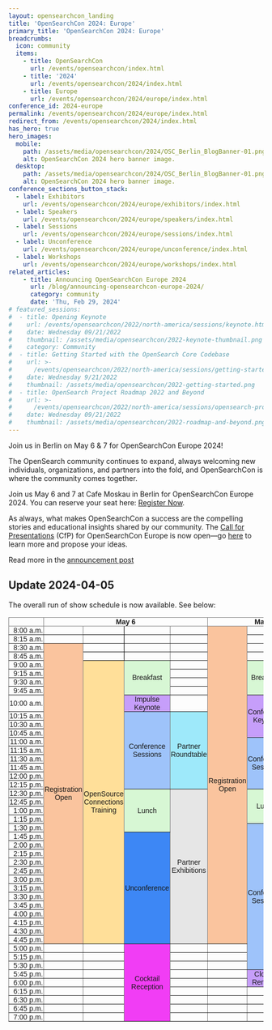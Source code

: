 ```yaml
---
layout: opensearchcon_landing
title: 'OpenSearchCon 2024: Europe'
primary_title: 'OpenSearchCon 2024: Europe'
breadcrumbs:
  icon: community
  items:
    - title: OpenSearchCon
      url: /events/opensearchcon/index.html
    - title: '2024'
      url: /events/opensearchcon/2024/index.html
    - title: Europe
      url: /events/opensearchcon/2024/europe/index.html
conference_id: 2024-europe
permalink: /events/opensearchcon/2024/europe/index.html
redirect_from: /events/opensearchcon/2024/index.html
has_hero: true
hero_images:
  mobile:
    path: /assets/media/opensearchcon/2024/OSC_Berlin_BlogBanner-01.png
    alt: OpenSearchCon 2024 hero banner image.
  desktop:
    path: /assets/media/opensearchcon/2024/OSC_Berlin_BlogBanner-01.png
    alt: OpenSearchCon 2024 hero banner image.
conference_sections_button_stack:
  - label: Exhibitors
    url: /events/opensearchcon/2024/europe/exhibitors/index.html
  - label: Speakers
    url: /events/opensearchcon/2024/europe/speakers/index.html
  - label: Sessions
    url: /events/opensearchcon/2024/europe/sessions/index.html
  - label: Unconference
    url: /events/opensearchcon/2024/europe/unconference/index.html
  - label: Workshops
    url: /events/opensearchcon/2024/europe/workshops/index.html
related_articles:
    - title: Announcing OpenSearchCon Europe 2024
      url: /blog/announcing-opensearchcon-europe-2024/
      category: community
      date: 'Thu, Feb 29, 2024'
# featured_sessions:
#  - title: Opening Keynote
#    url: /events/opensearchcon/2022/north-america/sessions/keynote.html
#    date: Wednesday 09/21/2022
#    thumbnail: /assets/media/opensearchcon/2022-keynote-thumbnail.png
#    category: Community
#  - title: Getting Started with the OpenSearch Core Codebase
#    url: >-
#      /events/opensearchcon/2022/north-america/sessions/getting-started-with-opensearch-core-codebase.html
#    date: Wednesday 9/21/2022
#    thumbnail: /assets/media/opensearchcon/2022-getting-started.png
#  - title: OpenSearch Project Roadmap 2022 and Beyond
#    url: >-
#      /events/opensearchcon/2022/north-america/sessions/opensearch-project-roadmap-2022-and-beyond.html
#    date: Wednesday 09/21/2022
#    thumbnail: /assets/media/opensearchcon/2022-roadmap-and-beyond.png
---
```


Join us in Berlin on May 6 & 7 for OpenSearchCon Europe 2024!

The OpenSearch community continues to expand, always welcoming new individuals, organizations, and partners into the fold, and OpenSearchCon is where the community comes together.

Join us May 6 and 7 at Cafe Moskau in Berlin for OpenSearchCon Europe 2024. You can reserve your seat here: [Register Now](https://tickets.plainschwarz.com/opensearchconeu/).

As always, what makes OpenSearchCon a success are the compelling stories and educational insights shared by our community. The [Call for Presentations](https://pretalx.com/opensearchcon-europe-24/cfp) (CfP) for OpenSearchCon Europe is now open—go [here](https://pretalx.com/opensearchcon-europe-24/cfp) to learn more and propose your ideas.

Read more in the [announcement post](https://opensearch.org/blog/announcing-opensearchcon-europe-2024/)

## Update 2024-04-05

The overall run of show schedule is now available. See below: 
<html>
<style type="text/css">
.tg  {border-collapse:collapse;border-spacing:0;}
.tg td{border-color:black;border-style:solid;border-width:1px;font-family:Arial, sans-serif;font-size:14px;
  overflow:hidden;padding:0px 1px;word-break:normal;}
.tg th{border-color:black;border-style:solid;border-width:1px;font-family:Arial, sans-serif;font-size:14px;
  font-weight:normal;overflow:hidden;padding:0px 1px;word-break:normal;}
.tg .tg-lboi{border-color:inherit;text-align:left;vertical-align:middle}
.tg .tg-jt6a{background-color:#F13DF5;border-color:inherit;text-align:center;vertical-align:middle}
.tg .tg-66oz{background-color:#C69EFA;border-color:inherit;text-align:center;vertical-align:middle}
.tg .tg-9wq8{border-color:inherit;text-align:center;vertical-align:middle}
.tg .tg-uzvj{border-color:inherit;font-weight:bold;text-align:center;vertical-align:middle}
.tg .tg-yz93{border-color:inherit;text-align:right;vertical-align:middle;white-space:nowrap}
.tg .tg-nrix{text-align:center;vertical-align:middle}
.tg .tg-j123{background-color:#FAC49E;border-color:inherit;text-align:center;vertical-align:middle}
.tg .tg-ea4l{background-color:#FFDF99;border-color:inherit;text-align:center;vertical-align:middle}
.tg .tg-n8c7{background-color:#D7F7D4;border-color:inherit;text-align:center;vertical-align:middle}
.tg .tg-kb5w{background-color:#E6E6E6;border-color:inherit;text-align:center;vertical-align:middle}
.tg .tg-v7sq{background-color:#9EC3FA;border-color:inherit;text-align:center;vertical-align:middle}
.tg .tg-bw1q{background-color:#9EE9FA;border-color:inherit;text-align:center;vertical-align:middle}
.tg .tg-cmeu{background-color:#E6E6E6;border-color:inherit;text-align:center;vertical-align:middle}
.tg .tg-min6{background-color:#3D87F5;border-color:inherit;text-align:center;vertical-align:middle}
.tg .tg-0pky{border-color:inherit;text-align:left;vertical-align:top}
</style>
<table class="tg">
<thead>
  <tr>
    <th class="tg-lboi"></th>
    <th class="tg-uzvj" colspan="4"><span style="font-weight:bold">May 6</span></th>
    <th class="tg-uzvj" colspan="3"><span style="font-weight:bold">May 7</span></th>
  </tr>
</thead>
<tbody>
  <tr>
    <td class="tg-yz93">8:00 a.m.</td>
    <td class="tg-9wq8"></td>
    <td class="tg-nrix"></td>
    <td class="tg-9wq8"></td>
    <td class="tg-9wq8"></td>
    <td class="tg-j123" rowspan="36"><span style="background-color:#FAC49E">Registration Open</span></td>
    <td class="tg-9wq8"></td>
    <td class="tg-lboi"></td>
  </tr>
  <tr>
    <td class="tg-yz93">8:15 a.m.</td>
    <td class="tg-9wq8"></td>
    <td class="tg-nrix"></td>
    <td class="tg-9wq8"></td>
    <td class="tg-9wq8"></td>
    <td class="tg-9wq8"></td>
    <td class="tg-lboi"></td>
  </tr>
  <tr>
    <td class="tg-yz93">8:30 a.m.</td>
    <td class="tg-j123" rowspan="34"><span style="background-color:#FAC49E">Registration Open</span></td>
    <td class="tg-nrix"></td>
    <td class="tg-9wq8"></td>
    <td class="tg-9wq8"></td>
    <td class="tg-9wq8"></td>
    <td class="tg-lboi"></td>
  </tr>
  <tr>
    <td class="tg-yz93">8:45 a.m.</td>
    <td class="tg-nrix"></td>
    <td class="tg-9wq8"></td>
    <td class="tg-9wq8"></td>
    <td class="tg-9wq8"></td>
    <td class="tg-lboi"></td>
  </tr>
  <tr>
    <td class="tg-yz93">9:00 a.m.</td>
    <td class="tg-ea4l" rowspan="32"><span style="background-color:#FFDF99">OpenSource Connections Training</span></td>
    <td class="tg-n8c7" rowspan="4"><span style="background-color:#D7F7D4">Breakfast</span></td>
    <td class="tg-9wq8"></td>
    <td class="tg-n8c7" rowspan="4"><span style="background-color:#D7F7D4">Breakfast</span></td>
    <td class="tg-kb5w" rowspan="32"><span style="background-color:#E6E6E6">Partner Exhibitions</span></td>
  </tr>
  <tr>
    <td class="tg-yz93">9:15 a.m.</td>
    <td class="tg-9wq8"></td>
  </tr>
  <tr>
    <td class="tg-yz93">9:30 a.m.</td>
    <td class="tg-9wq8"></td>
  </tr>
  <tr>
    <td class="tg-yz93">9:45 a.m.</td>
    <td class="tg-9wq8"></td>
  </tr>
  <tr>
    <td class="tg-yz93">10:00 a.m.</td>
    <td class="tg-66oz"><span style="background-color:#C69EFA">Impulse Keynote</span></td>
    <td class="tg-9wq8"></td>
    <td class="tg-66oz" rowspan="4"><span style="background-color:#C69EFA">Conference Keynote</span></td>
  </tr>
  <tr>
    <td class="tg-yz93">10:15 a.m.</td>
    <td class="tg-v7sq" rowspan="9"><span style="background-color:#9EC3FA">Conference Sessions</span></td>
    <td class="tg-bw1q" rowspan="9"><span style="background-color:#9EE9FA">Partner Roundtable</span></td>
  </tr>
  <tr>
    <td class="tg-yz93">10:30 a.m.</td>
  </tr>
  <tr>
    <td class="tg-yz93">10:45 a.m.</td>
  </tr>
  <tr>
    <td class="tg-yz93">11:00 a.m.</td>
    <td class="tg-v7sq" rowspan="6"><span style="background-color:#9EC3FA">Conference Sessions</span></td>
  </tr>
  <tr>
    <td class="tg-yz93">11:15 a.m.</td>
  </tr>
  <tr>
    <td class="tg-yz93">11:30 a.m.</td>
  </tr>
  <tr>
    <td class="tg-yz93">11:45 a.m.</td>
  </tr>
  <tr>
    <td class="tg-yz93">12:00 p.m.</td>
  </tr>
  <tr>
    <td class="tg-yz93">12:15 p.m.</td>
  </tr>
  <tr>
    <td class="tg-yz93">12:30 p.m.</td>
    <td class="tg-n8c7" rowspan="5"><span style="background-color:#D7F7D4">Lunch</span></td>
    <td class="tg-cmeu" rowspan="18"><span style="background-color:#E6E6E6">Partner Exhibitions</span></td>
    <td class="tg-n8c7" rowspan="4"><span style="background-color:#D7F7D4">Lunch</span></td>
  </tr>
  <tr>
    <td class="tg-yz93">12:45 p.m.</td>
  </tr>
  <tr>
    <td class="tg-yz93">1:00 p.m.</td>
  </tr>
  <tr>
    <td class="tg-yz93">1:15 p.m.</td>
  </tr>
  <tr>
    <td class="tg-yz93">1:30 p.m.</td>
    <td class="tg-v7sq" rowspan="17"><span style="background-color:#9EC3FA">Conference Sessions</span></td>
  </tr>
  <tr>
    <td class="tg-yz93">1:45 p.m.</td>
    <td class="tg-min6" rowspan="13"><span style="background-color:#3D87F5">Unconference</span></td>
  </tr>
  <tr>
    <td class="tg-yz93">2:00 p.m.</td>
  </tr>
  <tr>
    <td class="tg-yz93">2:15 p.m.</td>
  </tr>
  <tr>
    <td class="tg-yz93">2:30 p.m.</td>
  </tr>
  <tr>
    <td class="tg-yz93">2:45 p.m.</td>
  </tr>
  <tr>
    <td class="tg-yz93">3:00 p.m.</td>
  </tr>
  <tr>
    <td class="tg-yz93">3:15 p.m.</td>
  </tr>
  <tr>
    <td class="tg-yz93">3:30 p.m.</td>
  </tr>
  <tr>
    <td class="tg-yz93">3:45 p.m.</td>
  </tr>
  <tr>
    <td class="tg-yz93">4:00 p.m.</td>
  </tr>
  <tr>
    <td class="tg-yz93">4:15 p.m.</td>
  </tr>
  <tr>
    <td class="tg-yz93">4:30 p.m.</td>
  </tr>
  <tr>
    <td class="tg-yz93">4:45 p.m.</td>
  </tr>
  <tr>
    <td class="tg-yz93">5:00 p.m.</td>
    <td class="tg-9wq8"></td>
    <td class="tg-9wq8"></td>
    <td class="tg-jt6a" rowspan="9"><span style="background-color:#F13DF5">Cocktail Reception</span></td>
    <td class="tg-9wq8"></td>
    <td class="tg-9wq8"></td>
    <td class="tg-lboi"></td>
  </tr>
  <tr>
    <td class="tg-yz93">5:15 p.m.</td>
    <td class="tg-9wq8"></td>
    <td class="tg-9wq8"></td>
    <td class="tg-9wq8"></td>
    <td class="tg-9wq8"></td>
    <td class="tg-lboi"></td>
  </tr>
  <tr>
    <td class="tg-yz93">5:30 p.m.</td>
    <td class="tg-9wq8"></td>
    <td class="tg-9wq8"></td>
    <td class="tg-9wq8"></td>
    <td class="tg-9wq8"></td>
    <td class="tg-lboi"></td>
  </tr>
  <tr>
    <td class="tg-yz93">5:45 p.m.</td>
    <td class="tg-9wq8"></td>
    <td class="tg-9wq8"></td>
    <td class="tg-9wq8"></td>
    <td class="tg-9wq8"></td>
    <td class="tg-66oz" rowspan="2"><span style="background-color:#C69EFA">Closing Remarks</span></td>
    <td class="tg-lboi"></td>
  </tr>
  <tr>
    <td class="tg-yz93">6:00 p.m.</td>
    <td class="tg-9wq8"></td>
    <td class="tg-9wq8"></td>
    <td class="tg-9wq8"></td>
    <td class="tg-9wq8"></td>
    <td class="tg-lboi"></td>
  </tr>
  <tr>
    <td class="tg-yz93">6:15 p.m.</td>
    <td class="tg-9wq8"></td>
    <td class="tg-9wq8"></td>
    <td class="tg-9wq8"></td>
    <td class="tg-0pky"></td>
    <td class="tg-0pky"></td>
    <td class="tg-0pky"></td>
  </tr>
  <tr>
    <td class="tg-yz93">6:30 p.m.</td>
    <td class="tg-9wq8"></td>
    <td class="tg-9wq8"></td>
    <td class="tg-9wq8"></td>
    <td class="tg-0pky"></td>
    <td class="tg-0pky"></td>
    <td class="tg-0pky"></td>
  </tr>
  <tr>
    <td class="tg-yz93">6:45 p.m.</td>
    <td class="tg-9wq8"></td>
    <td class="tg-9wq8"></td>
    <td class="tg-9wq8"></td>
    <td class="tg-0pky"></td>
    <td class="tg-0pky"></td>
    <td class="tg-0pky"></td>
  </tr>
  <tr>
    <td class="tg-yz93">7:00 p.m.</td>
    <td class="tg-9wq8"></td>
    <td class="tg-9wq8"></td>
    <td class="tg-9wq8"></td>
    <td class="tg-0pky"></td>
    <td class="tg-0pky"></td>
    <td class="tg-0pky"></td>
  </tr>
</tbody>
</table>
</html>